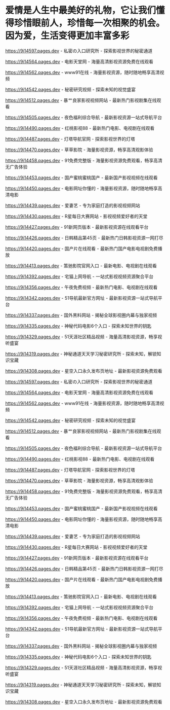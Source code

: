 # 爱情是人生中最美好的礼物，它让我们懂得珍惜眼前人，珍惜每一次相聚的机会。因为爱，生活变得更加丰富多彩

https://9i14597.pages.dev - 私密の入口研究所 - 探索影视世界的秘密通道

https://9i14564.pages.dev - 电影天堂网 - 海量高清影视资源免费在线观看

https://9i14562.pages.dev - www91在线 - 海量影视资源，随时随地畅享高清视频

https://9i14542.pages.dev - 秘密研究视频 - 探索未知的视觉盛宴

https://9i14512.pages.dev - 暴艹良家影视视频网站 - 最新热门影视剧集在线观看

https://9i14505.pages.dev - 夜色福利综合导航 - 最新影视资源一站式导航平台

https://9i14490.pages.dev - 红桃影视88 - 最新热门电影、电视剧在线观看

https://9i14487.pages.dev - 灯塔导航官网 - 探索影视世界的灯塔

https://9i14470.pages.dev - 草草影院 - 海量影视资源，畅享高清观影体验

https://9i14458.pages.dev - 91免费完整版 - 海量影视资源免费观看，畅享高清无广告体验

https://9i14453.pages.dev - 国产蜜桃蜜桃国产 - 最新国产影视视频在线观看

https://9i14450.pages.dev - 电影网址你懂的 - 海量影视资源，随时随地畅享高清电影

https://9i14439.pages.dev - 爱妻艺 - 专为家庭打造的影视视频网站

https://9i14430.pages.dev - R星每日大赛网站 - 影视视频爱好者的天堂

https://9i14427.pages.dev - 91新网页版本 - 最新影视资源在线观看平台

https://9i14426.pages.dev - 日韩精品第45页 - 最新热门日韩影视资源一网打尽

https://9i14420.pages.dev - 国产片在线观看 - 最新热门国产电影电视剧免费播放

https://9i14413.pages.dev - 策驰影院官网入口 - 最新电影、电视剧在线观看

https://9i14392.pages.dev - 宅猫上网导航 - 一站式影视视频资源聚合平台

https://9i14356.pages.dev - 午夜免费视频 - 最新热门电影、电视剧在线观看

https://9i14342.pages.dev - 51导航最新官方网址 - 最新影视资源一站式导航平台

https://9i14337.pages.dev - 国外黑料网站 - 揭秘全球影视圈内幕与独家视频

https://9i14335.pages.dev - 神秘代码电影6个入口 - 探索未知世界的钥匙

https://9i14329.pages.dev - 51天涯社区精品视频 - 海量高清影视资源，畅享视听盛宴

https://9i14319.pages.dev - 神秘通道天天学习秘密研究所 - 探索未知，解锁知识宝藏

https://9i14308.pages.dev - 星空入口永久发布页地址 - 最新影视资源免费观看

https://9i14597.pages.dev - 私密の入口研究所 - 探索影视世界的秘密通道

https://9i14564.pages.dev - 电影天堂网 - 海量高清影视资源免费在线观看

https://9i14562.pages.dev - www91在线 - 海量影视资源，随时随地畅享高清视频

https://9i14542.pages.dev - 秘密研究视频 - 探索未知的视觉盛宴

https://9i14512.pages.dev - 暴艹良家影视视频网站 - 最新热门影视剧集在线观看

https://9i14505.pages.dev - 夜色福利综合导航 - 最新影视资源一站式导航平台

https://9i14490.pages.dev - 红桃影视88 - 最新热门电影、电视剧在线观看

https://9i14487.pages.dev - 灯塔导航官网 - 探索影视世界的灯塔

https://9i14470.pages.dev - 草草影院 - 海量影视资源，畅享高清观影体验

https://9i14458.pages.dev - 91免费完整版 - 海量影视资源免费观看，畅享高清无广告体验

https://9i14453.pages.dev - 国产蜜桃蜜桃国产 - 最新国产影视视频在线观看

https://9i14450.pages.dev - 电影网址你懂的 - 海量影视资源，随时随地畅享高清电影

https://9i14439.pages.dev - 爱妻艺 - 专为家庭打造的影视视频网站

https://9i14430.pages.dev - R星每日大赛网站 - 影视视频爱好者的天堂

https://9i14427.pages.dev - 91新网页版本 - 最新影视资源在线观看平台

https://9i14426.pages.dev - 日韩精品第45页 - 最新热门日韩影视资源一网打尽

https://9i14420.pages.dev - 国产片在线观看 - 最新热门国产电影电视剧免费播放

https://9i14413.pages.dev - 策驰影院官网入口 - 最新电影、电视剧在线观看

https://9i14392.pages.dev - 宅猫上网导航 - 一站式影视视频资源聚合平台

https://9i14356.pages.dev - 午夜免费视频 - 最新热门电影、电视剧在线观看

https://9i14342.pages.dev - 51导航最新官方网址 - 最新影视资源一站式导航平台

https://9i14337.pages.dev - 国外黑料网站 - 揭秘全球影视圈内幕与独家视频

https://9i14335.pages.dev - 神秘代码电影6个入口 - 探索未知世界的钥匙

https://9i14329.pages.dev - 51天涯社区精品视频 - 海量高清影视资源，畅享视听盛宴

https://9i14319.pages.dev - 神秘通道天天学习秘密研究所 - 探索未知，解锁知识宝藏

https://9i14308.pages.dev - 星空入口永久发布页地址 - 最新影视资源免费观看
